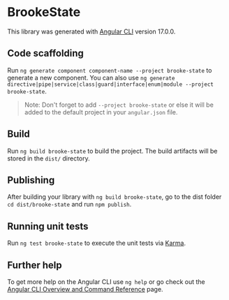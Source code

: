 # BrookeState

This library was generated with [Angular CLI](https://github.com/angular/angular-cli) version 17.0.0.

## Code scaffolding

Run `ng generate component component-name --project brooke-state` to generate a new component. You can also use `ng generate directive|pipe|service|class|guard|interface|enum|module --project brooke-state`.
> Note: Don't forget to add `--project brooke-state` or else it will be added to the default project in your `angular.json` file. 

## Build

Run `ng build brooke-state` to build the project. The build artifacts will be stored in the `dist/` directory.

## Publishing

After building your library with `ng build brooke-state`, go to the dist folder `cd dist/brooke-state` and run `npm publish`.

## Running unit tests

Run `ng test brooke-state` to execute the unit tests via [Karma](https://karma-runner.github.io).

## Further help

To get more help on the Angular CLI use `ng help` or go check out the [Angular CLI Overview and Command Reference](https://angular.io/cli) page.
